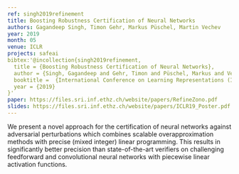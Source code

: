 ```yaml
---
ref: singh2019refinement
title: Boosting Robustness Certification of Neural Networks
authors: Gagandeep Singh, Timon Gehr, Markus Püschel, Martin Vechev
year: 2019
month: 05
venue: ICLR
projects: safeai
bibtex:'@incollection{singh2019refinement,
  title = {Boosting Robustness Certification of Neural Networks},
  author = {Singh, Gagandeep and Gehr, Timon and Püschel, Markus and Vechev, Martin},
  booktitle =  {International Conference on Learning Representations (ICLR)},
  year = {2019}
}'
paper: https://files.sri.inf.ethz.ch/website/papers/RefineZono.pdf
slides: https://files.sri.inf.ethz.ch/website/papers/ICLR19_Poster.pdf
---
```

We present a novel approach for the certification of neural networks against adversarial perturbations which combines scalable overapproximation methods with precise (mixed integer) linear programming. This results in significantly better precision than state-of-the-art verifiers on challenging feedforward and convolutional neural networks with piecewise linear activation functions.
